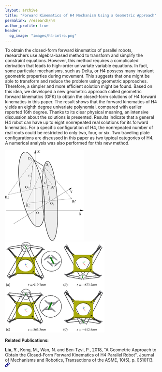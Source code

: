 ```yaml
---
layout: archive
title: "Forward Kinematics of H4 Mechanism Using a Geometric Approach"
permalink: /research/h4
author_profile: true
header:
  og_image: "images/h4-intro.png"
---
```


To obtain the closed-form forward kinematics of parallel robots, researchers use algebra-based method to transform and simplify the constraint equations. However, this method requires a complicated derivation that leads to high-order univariate variable equations. In fact, some particular mechanisms, such as Delta, or H4 possess many invariant geometric properties during movement. This suggests that one might be able to transform and reduce the problem using geometric approaches. Therefore, a simpler and more efficient solution might be found. Based on this idea, we developed a new geometric approach called geometric forward kinematics (GFK) to obtain the closed-form solutions of H4 forward kinematics in this paper. The result shows that the forward kinematics of H4 yields an eighth degree univariate polynomial, compared with earlier reported 16th degree. Thanks to its clear physical meaning, an intensive discussion about the solutions is presented. Results indicate that a general H4 robot can have up to eight nonrepeated real solutions for its forward kinematics. For a specific configuration of H4, the nonrepeated number of real roots could be restricted to only two, four, or six. Two traveling plate configurations are discussed in this paper as two typical categories of H4. A numerical analysis was also performed for this new method.

<p float="left">
  <img style="height:300px;" src="/images/h4a.png"/>
  <img style="height:300px;" src="/images/h4b.png"/>
</p>

**Related Publications:**

**Liu, Y.**, Kong, M., Wan, N. and Ben-Tzvi, P., 2018, "A Geometric Approach to Obtain the Closed-Form Forward Kinematics of H4 Parallel Robot", Journal of Mechanisms and Robotics, Transactions of the ASME, 10(5), p. 0510113.  [<img style="height:15px;" src="/images/link.png"/>](https://asmedigitalcollection.asme.org/mechanismsrobotics/article-abstract/10/5/051013/474106/A-Geometric-Approach-to-Obtain-the-Closed-Form?redirectedFrom=fulltext)
